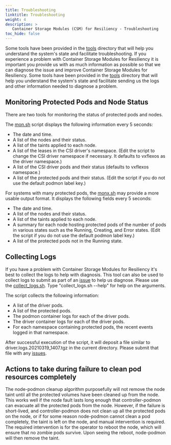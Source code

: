 ```yaml
---
title: Troubleshooting
linktitle: Troubleshooting
weight: 4
description: >
   Container Storage Modules (CSM) for Resiliency - Troubleshooting 
toc_hide: false
---
```


Some tools have been provided in the [tools](https://github.com/dell/karavi-resiliency/blob/main/tools) directory that will help you understand the system's state and facilitate troubleshooting.
If you experience a problem with Container Storage Modules for Resiliency it is important you provide us with as much information as possible so that we can diagnose the issue and improve Container Storage Modules for Resiliency. Some tools have been provided in the [tools](https://github.com/dell/karavi-resiliency/blob/main/tools) directory that will help you understand the system's state and facilitate sending us the logs and other information needed to diagnose a problem.

## Monitoring Protected Pods and Node Status

There are two tools for monitoring the status of protected pods and nodes.

The [mon.sh](https://github.com/dell/karavi-resiliency/blob/main/tools/mon.sh) script displays the following information every 5 seconds:

* The date and time.
* A list of the nodes and their status.
* A list of the taints applied to each node.
* A list of the leases in the CSI driver's namespace. (Edit the script to change the CSI driver namespace if necessary. It defaults to vxflexos as the driver namespace.)
* A list of the CSI driver pods and their status (defaults to vxflexos namespace.) 
* A list of the protected pods and their status. (Edit the script if you do not use the default podmon label key.)

For systems with many protected pods, the [monx.sh](https://github.com/dell/karavi-resiliency/blob/main/tools/monx.sh) may provide a more usable output format. It displays the following fields every 5 seconds:

* The date and time.
* A list of the nodes and their status.
* A list of the taints applied to each node.
* A summary for each node hosting protected pods of the number of pods in various states such as the Running, Creating, and Error states. (Edit the script if you do not use the default podmon label key.)
* A list of the protected pods not in the Running state.

## Collecting Logs

If you have a problem with Container Storage Modules for Resiliency it's best to collect the logs to help with diagnosis.  This tool can also be used to collect logs to submit as part of an [issue](https://github.com/dell/csm/issues) to help us diagnose. Please use the [collect_logs.sh](https://github.com/dell/karavi-resiliency/blob/main/tools/collect_logs.sh). Type "collect_logs.sh --help" for help on the arguments.

The script collects the following information:
* A list of the driver pods.
* A list of the protected pods.
* The podmon container logs for each of the driver pods.
* The driver container logs for each of the driver pods.
* For each namespace containing protected pods, the recent events logged in that namespace.

After successful execution of the script, it will deposit a file similar to driver.logs.20210319_1407.tgz in the current directory. Please submit that file with any [issues](https://github.com/dell/csm/issues).

## Actions to take during failure to clean pod resources completely

The node-podmon cleanup algorithm purposefully will not remove the node taint until all the protected volumes have been cleaned up from the node. This works well if the node fault lasts long enough that controller-podmon can evacuate all the protected pods from the node. However, if the failure is short-lived, and controller-podmon does not clean up all the protected pods on the node, or if for some reason node-podmon cannot clean a pod completely, the taint is left on the node, and manual intervention is required. The required intervention is for the operator to reboot the node, which will ensure that no zombie pods survive. Upon seeing the reboot, node-podmon will then remove the taint.
